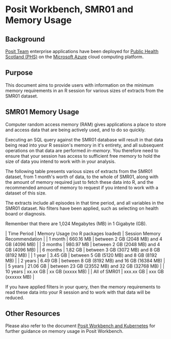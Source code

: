 # Posit Workbench, SMR01 and Memory Usage

## Background

[Posit Team](https://posit.co/products/enterprise/team/) enterprise applications have been deployed for [Public Health Scotland (PHS)](https://publichealthscotland.scot/) on the [Microsoft Azure](https://azure.microsoft.com/en-gb/) cloud computing platform.

## Purpose

This document aims to provide users with information on the minimum memory requirements in an R session for various sizes of extracts from the SMR01 dataset.

## SMR01 Memory Usage

Computer random access memory (RAM) gives applications a place to store and access data that are being actively used, and to do so quickly.

Executing an SQL query against the SMR01 database will result in that data being read into your R session's memory in it's entirety, and all subsequent operations on that data are performed *in-memory*. You therefore need to ensure that your session has access to sufficient free memory to hold the size of data you intend to work with in your analysis.

The following table presents various sizes of extracts from the SMR01 dataset, from 1 month's worth of data, to the whole of SMR01, along with the amount of memory required just to fetch these data into R, and the recommended amount of memory to request if you intend to work with a dataset of this size.

The extracts include all episodes in that time period, and all variables in the SMR01 dataset.  No filters have been applied, such as selecting on health board or diagnosis.

Remember that there are 1,024 Megabytes (MB) in 1 Gigabyte (GB).

| Time Period | Memory Usage (no R packages loaded) | Session Memory Recommendation |
| 1 month | 660.16 MB | between 2 GB (2048 MB) and 4 GB (4096 MB) |
| 3 months | 980.97 MB | between 2 GB (2048 MB) and 4 GB (4096 MB) |
| 6 months | 1.82 GB | between 3 GB (3072 MB) and 8 GB (8192 MB) |
| 1 year | 3.45 GB | between 5 GB (5120 MB) and 8 GB (8192 MB) |
| 2 years | 6.49 GB | between 8 GB (8192 MB) and 16 GB (16384 MB) |
| 5 years | 21.06 GB | between 23 GB (23552 MB) and 32 GB (32768 MB) |
| 10 years | xx.xx GB | xx GB (xxxxx MB) |
| All of SMR01 | xxx.xx GB | xxx GB (xxxxxx MB) |

If you have applied filters in your query, then the memory requirements to read these data into your R session and to work with that data will be reduced.

## Other Resources

Please also refer to the document [Posit Workbench and Kubernetes](https://github.com/Public-Health-Scotland/R-Resources/blob/master/posit_workbench_and_kubernetes.md) for further guidance on memory usage in Posit Workbench.
